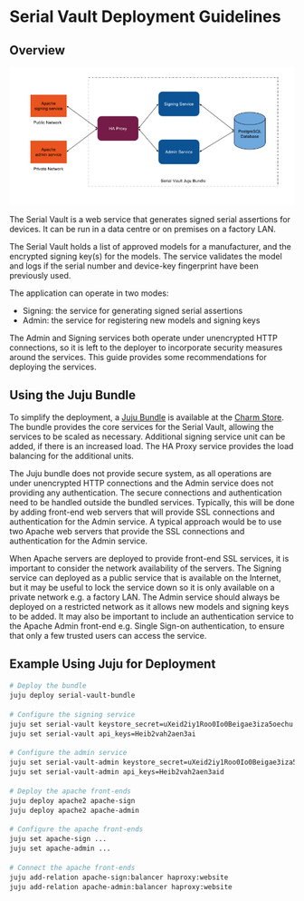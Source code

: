 # Serial Vault Deployment Guidelines

## Overview

![Serial Vault Deployment Diagram](SerialVault.png)

The Serial Vault is a web service that generates signed serial assertions for devices. It can be run in a data centre or on premises on a factory LAN.

The Serial Vault holds a list of approved models for a manufacturer, and the encrypted signing key(s) for the models. The service validates the model and logs if the serial number and device-key fingerprint have been previously used.

The application can operate in two modes:
- Signing: the service for generating signed serial assertions
- Admin: the service for registering new models and signing keys

The Admin and Signing services both operate under unencrypted HTTP connections, so it is left to the deployer to incorporate security measures around the services.
This guide provides some recommendations for deploying the services.

## Using the Juju Bundle

To simplify the deployment, a [Juju Bundle](https://jujucharms.com/u/jamesj/serial-vault-bundle/) is available at the [Charm Store](https://jujucharms.com/).
The bundle provides the core services for the Serial Vault, allowing the services to be scaled as necessary. Additional signing service unit can be added, if there is an increased load.
The HA Proxy service provides the load balancing for the additional units.

The Juju bundle does not provide secure system, as all operations are under unencrypted HTTP connections and the Admin service does not providing any authentication.
The secure connections and authentication need to be handled outside the bundled services. Typically, this will be done by adding front-end web servers that will provide SSL connections
and authentication for the Admin service. A typical approach would be to use two Apache web servers that provide the SSL connections and authentication for the Admin service.

When Apache servers are deployed to provide front-end SSL services, it is important to consider the network availability of the servers. The Signing service can
deployed as a public service that is available on the Internet, but it may be useful to lock the service down so it is only available on a private network e.g. a factory LAN.
The Admin service should always be deployed on a restricted network as it allows new models and signing keys to be added. It may also be important to include an authentication service
to the Apache Admin front-end e.g. Single Sign-on authentication, to ensure that only a few trusted users can access the service.

## Example Using Juju for Deployment

```bash
# Deploy the bundle
juju deploy serial-vault-bundle

# Configure the signing service
juju set serial-vault keystore_secret=uXeid2iy1Roo0Io0Beigae3iza5oechu
juju set serial-vault api_keys=Heib2vah2aen3ai

# Configure the admin service
juju set serial-vault-admin keystore_secret=uXeid2iy1Roo0Io0Beigae3iza5oechu
juju set serial-vault-admin api_keys=Heib2vah2aen3aid

# Deploy the apache front-ends
juju deploy apache2 apache-sign
juju deploy apache2 apache-admin

# Configure the apache front-ends
juju set apache-sign ...
juju set apache-admin ...

# Connect the apache front-ends
juju add-relation apache-sign:balancer haproxy:website
juju add-relation apache-admin:balancer haproxy:website
```
